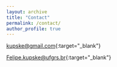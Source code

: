 ```yaml
---
layout: archive
title: "Contact"
permalink: /contact/
author_profile: true
---
```


[kupske@gmail.com](kupske@gmail.com){:target="_blank"}

[Felipe.kupske@ufgrs.br](felipe.kupske@ufrgs.br){:target="_blank"}
